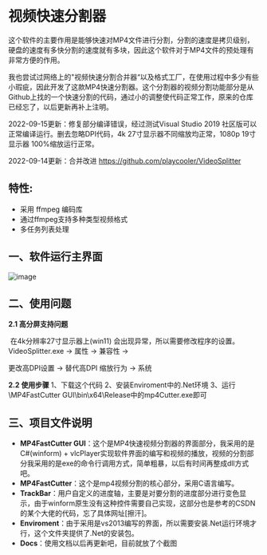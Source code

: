 # **视频快速分割器**

这个软件的主要作用是能够快速对MP4文件进行分割，分割的速度是拷贝级别，硬盘的速度有多快分割的速度就有多块，因此这个软件对于MP4文件的预处理有非常方便的作用。

我也尝试过网络上的"视频快速分割合并器“以及格式工厂，在使用过程中多少有些小瑕疵，因此开发了这款MP4快速分割器。这个分割器的视频分割功能部分是从Github上找的一个快速分割的代码，通过小的调整使代码正常工作，原来的仓库已经忘了，以后更新再补上注明。

2022-09-15更新：修复部分编译错误，经过测试Visual Studio 2019 社区版可以正常编译运行。删去忽略DPI代码，4k 27寸显示器不同缩放均正常，1080p 19寸显示器 100%缩放运行正常。

2022-09-14更新：合并改进 https://github.com/playcooler/VideoSplitter

## 特性:
- 采用 ffmpeg 编码库
- 通过ffmpeg支持多种类型视频格式
- 多任务列表处理

## 一、软件运行主界面

![image](https://user-images.githubusercontent.com/22269642/154850751-5984df50-fe01-4381-a643-4fb0d332f4e5.png)

## 二、使用问题

**2.1 高分屏支持问题**

​		在4k分辨率27寸显示器上(win11) 会出现异常，所以需要修改程序的设置。VideoSplitter.exe -> 属性 -> 兼容性 ->

更改高DPI设置 -> 替代高DPI 缩放行为 -> 系统

**2.2 使用步骤**
1、下载这个代码
2、安装Enviroment中的.Net环境
3、运行\MP4FastCutter GUI\bin\x64\Release中的mp4Cutter.exe即可

## 三、项目文件说明

* **MP4FastCutter GUI**：这个是MP4快速视频分割器的界面部分，我采用的是C#(winform) + vlcPlayer实现软件界面的编写和视频的播放，视频的分割部分我采用的是exe的命令行调用方式，简单粗暴，以后有时间再整成dll方式吧。
* **MP4FastCutter**：这个是mp4视频分割的核心部分，采用C语言编写。
* **TrackBar**：用户自定义的进度轴，主要是对要分割的进度部分进行变色显示，由于winform原生没有这种控件需要自己实现，这部分也是参考的CSDN的某个大佬的代码，忘了具体网址[擦汗]。
* **Enviroment**：由于采用是vs2013编写的界面，所以需要安装.Net运行环境才行，这个文件夹提供了.Net的安装包。
* **Docs**：使用文档以后再更新吧，目前就放了个截图

